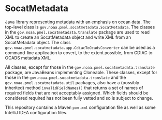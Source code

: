 # SocatMetadata

Java library representing metadata with an emphasis on ocean data.  The
top-level class is `gov.noaa.pmel.socatmetadata.SocatMetadata`.  The classes
in the `gov.noaa.pmel.socatmetadata.translate` package are used to read XML to
create an SocatMetadata object and write XML from an SocatMetadata object.
The class `gov.noaa.pmel.socatmetadata.app.CdiacToOcadsConverter` can be
used as a command-line application to covert, to the extent possible,
from CDIAC to OCADS metadata XML.

All classes, except for those in the `gov.noaa.pmel.socatmetadata.translate` package,
are JavaBeans implementing Cloneable.  These classes, except for those in
the `gov.noaa.pmel.socatmetadata.translate` and the `gov.noaa.pmel.socatmetadata.util`
packages, also have a (possibly inherited) method `invalidFieldNames()` that
returns a set of names of required fields that are not acceptably assigned.
Which fields should be considered required has not been fully vetted and
so is subject to change.

This repository contains a Maven `pom.xml` configuration file as well
as some IntelliJ IDEA configuration files.

